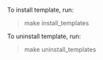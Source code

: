 
To install template, run:

> make install_templates

To uninstall template, run:

> make uninstall_templates

